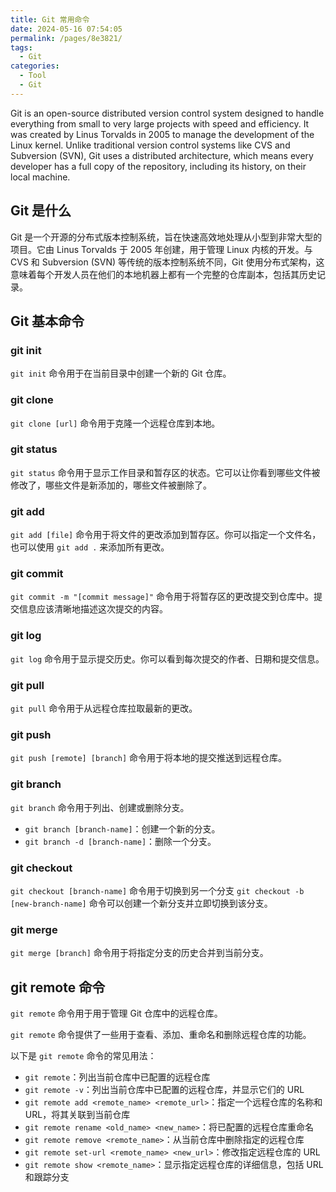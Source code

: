 ```yaml
---
title: Git 常用命令
date: 2024-05-16 07:54:05
permalink: /pages/8e3821/
tags:
  - Git
categories:
  - Tool
  - Git
---
```


Git is an open-source distributed version control system designed to handle everything from small to very large projects with speed and efficiency. It was created by Linus Torvalds in 2005 to manage the development of the Linux kernel. Unlike traditional version control systems like CVS and Subversion (SVN), Git uses a distributed architecture, which means every developer has a full copy of the repository, including its history, on their local machine.

<!-- more -->

## Git 是什么

Git 是一个开源的分布式版本控制系统，旨在快速高效地处理从小型到非常大型的项目。它由 Linus Torvalds 于 2005 年创建，用于管理 Linux 内核的开发。与 CVS 和 Subversion (SVN) 等传统的版本控制系统不同，Git 使用分布式架构，这意味着每个开发人员在他们的本地机器上都有一个完整的仓库副本，包括其历史记录。

## Git 基本命令

### git init

`git init` 命令用于在当前目录中创建一个新的 Git 仓库。

### git clone

`git clone [url]` 命令用于克隆一个远程仓库到本地。

### git status

`git status` 命令用于显示工作目录和暂存区的状态。它可以让你看到哪些文件被修改了，哪些文件是新添加的，哪些文件被删除了。

### git add

`git add [file]` 命令用于将文件的更改添加到暂存区。你可以指定一个文件名，也可以使用 `git add .` 来添加所有更改。

### git commit

`git commit -m "[commit message]"` 命令用于将暂存区的更改提交到仓库中。提交信息应该清晰地描述这次提交的内容。

### git log

`git log` 命令用于显示提交历史。你可以看到每次提交的作者、日期和提交信息。

### git pull

`git pull` 命令用于从远程仓库拉取最新的更改。

### git push

`git push [remote] [branch]` 命令用于将本地的提交推送到远程仓库。

### git branch

`git branch` 命令用于列出、创建或删除分支。

- `git branch [branch-name]`：创建一个新的分支。
- `git branch -d [branch-name]`：删除一个分支。

### git checkout

`git checkout [branch-name]` 命令用于切换到另一个分支
`git checkout -b [new-branch-name]` 命令可以创建一个新分支并立即切换到该分支。

### git merge

`git merge [branch]` 命令用于将指定分支的历史合并到当前分支。

## git remote 命令

`git remote` 命令用于用于管理 Git 仓库中的远程仓库。

`git remote` 命令提供了一些用于查看、添加、重命名和删除远程仓库的功能。

以下是 `git remote` 命令的常见用法：

- `git remote`：列出当前仓库中已配置的远程仓库
- `git remote -v`：列出当前仓库中已配置的远程仓库，并显示它们的 URL
- `git remote add <remote_name> <remote_url>`：指定一个远程仓库的名称和 URL，将其关联到当前仓库
- `git remote rename <old_name> <new_name>`：将已配置的远程仓库重命名
- `git remote remove <remote_name>`：从当前仓库中删除指定的远程仓库
- `git remote set-url <remote_name> <new_url>`：修改指定远程仓库的 URL
- `git remote show <remote_name>`：显示指定远程仓库的详细信息，包括 URL 和跟踪分支
